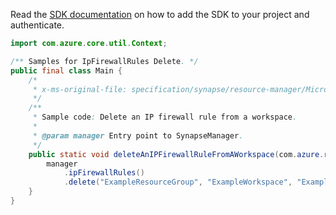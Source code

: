 Read the [SDK documentation](https://github.com/Azure/azure-sdk-for-java/blob/azure-resourcemanager-synapse_1.0.0-beta.2/sdk/synapse/azure-resourcemanager-synapse/README.md) on how to add the SDK to your project and authenticate.

```java
import com.azure.core.util.Context;

/** Samples for IpFirewallRules Delete. */
public final class Main {
    /*
     * x-ms-original-file: specification/synapse/resource-manager/Microsoft.Synapse/stable/2021-06-01/examples/DeleteIpFirewallRule.json
     */
    /**
     * Sample code: Delete an IP firewall rule from a workspace.
     *
     * @param manager Entry point to SynapseManager.
     */
    public static void deleteAnIPFirewallRuleFromAWorkspace(com.azure.resourcemanager.synapse.SynapseManager manager) {
        manager
            .ipFirewallRules()
            .delete("ExampleResourceGroup", "ExampleWorkspace", "ExampleIpFirewallRule", Context.NONE);
    }
}
```
